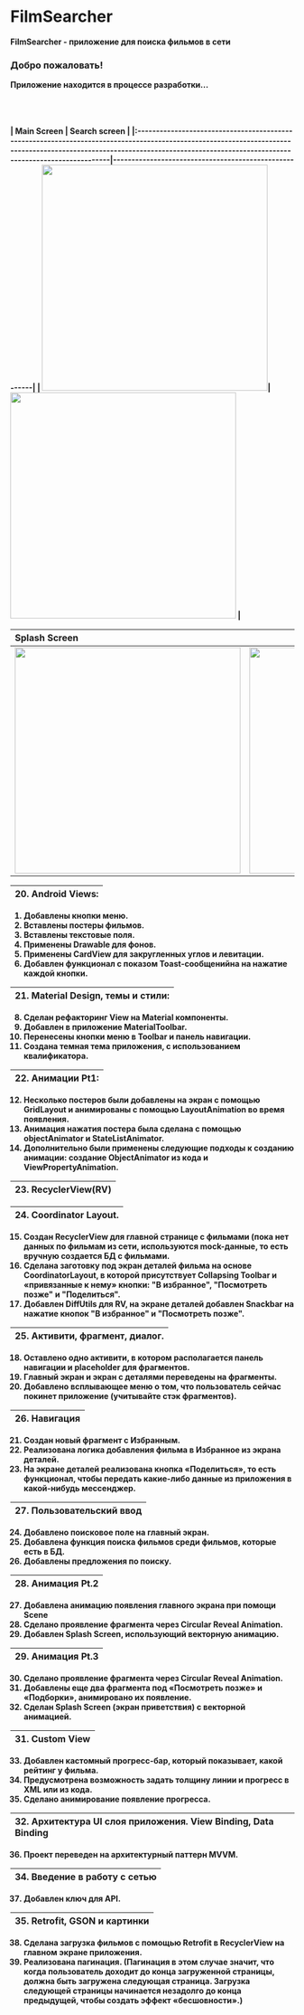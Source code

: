 <h1><b>FilmSearcher</b></h1>


<b>FilmSearcher<b> - приложение для поиска фильмов в сети

<h3>Добро пожаловать!</h3>

Приложение находится в процессе разработки...

<br><br><br>
| Main Screen                                                                                                                                                                                                                     | Search screen                                              |
|:-----------------------------------------------------------------------------------------------------------------------------------------------------------------------------------------------------------------------------|-------------------------------------------------------|
| <img src ="/./app/src/main/res/drawable/4.png" width=400>| <img src ="/./app/src/main/res/drawable/5.png" width=400> |

| Splash Screen                                                                                                                                                                                                                     | Detail screen                                              |
|:-----------------------------------------------------------------------------------------------------------------------------------------------------------------------------------------------------------------------------|-------------------------------------------------------|
| <img src ="/./app/src/main/res/drawable/0.png" width=400>| <img src ="/./app/src/main/res/drawable/1.png" width=400> |


|  20. Android Views:
|:------------------------------------------------------|
1. Добавлены кнопки меню.
2. Вставлены постеры фильмов.
3. Вставлены текстовые поля.
4. Применены Drawable для фонов.
5. Применены CardView для закругленных углов и левитации.
6. Добавлен функционал с показом Toast-сообщенийна на нажатие каждой кнопки.

| 21. Material Design, темы и стили:
|:------------------------------------------------------|
8. Сделан рефакторинг View на Material компоненты.
9. Добавлен в приложение MaterialToolbar.
10. Перенесены кнопки меню в Toolbar и панель навигации.
11. Создана темная тема приложения, с использованием квалификатора.

| 22. Анимации Pt1: 
|:------------------------------------------------------|
12. Несколько постеров были добавлены на экран с помощью GridLayout и анимированы с помощью LayoutAnimation во время появления.
13. Анимация нажатия постера была сделана с помощью objectAnimator и StateListAnimator.
14. Дополнительно были применены следующие подходы к созданию анимации: создание ObjectAnimator из кода и ViewPropertyAnimation.

| 23. RecyclerView(RV)
|:------------------------------------------------------|


| 24.  Coordinator Layout.
|:------------------------------------------------------|
15. Создан RecyclerView для главной странице с фильмами (пока нет данных по фильмам из сети, используются mock-данные, то есть вручную создается БД с фильмами.
16. Сделана заготовку под экран деталей фильма на основе CoordinatorLayout, в которой присутствует Collapsing Toolbar и «привязанные к нему» кнопки: "В избранное", "Посмотреть позже" и "Поделиться".
17. Добавлен DiffUtils для RV, на экране деталей добавлен Snackbar на нажатие кнопок "В избранное" и "Посмотреть позже".

| 25. Активити, фрагмент, диалог.
|:------------------------------------------------------|
18. Оставлено одно активити, в котором располагается панель навигации и placeholder для фрагментов.
19. Главный экран и экран с деталями переведены на фрагменты.
20. Добавлено всплывающее меню о том, что пользователь сейчас покинет приложение (учитывайте стэк фрагментов).

| 26. Навигация
|:------------------------------------------------------|
21. Создан новый фрагмент с Избранным.
22. Реализована логика добавления фильма в Избранное из экрана деталей.
23. На экране деталей реализована кнопка «Поделиться», то есть функционал, чтобы передать какие-либо данные из приложения в какой-нибудь мессенджер.

| 27. Пользовательский ввод
|:------------------------------------------------------|
24. Добавлено поисковое поле на главный экран.
25. Добавлена функция поиска фильмов среди фильмов, которые есть в БД.
26. Добавлены предложения по поиску.

| 28. Анимация Pt.2
|:------------------------------------------------------|
27. Добавлена анимацию появления главного экрана при помощи Scene
28. Сделано проявление фрагмента через Circular Reveal Animation.
29. Добавлен Splash Screen, использующий векторную анимацию.

| 29. Анимация Pt.3
|:------------------------------------------------------|
30. Сделано проявление фрагмента через Circular Reveal Animation.
31. Добавлены еще два фрагмента под «Посмотреть позже» и «Подборки», анимировано их появление.
32. Сделан Splash Screen (экран приветствия) с векторной анимацией.

| 31. Custom View
|:------------------------------------------------------|
33. Добавлен кастомный прогресс-бар, который показывает, какой рейтинг у фильма.
34. Предусмотрена возможность задать толщину линии и прогресс в XML или из кода.
35. Сделано анимирование появление прогресса. 

| 32. Архитектура UI слоя приложения. View Binding, Data Binding
|:------------------------------------------------------|
36. Проект переведен на архитектурный паттерн MVVM.

| 34. Введение в работу с сетью
|:------------------------------------------------------|
37. Добавлен ключ для API.

| 35. Retrofit, GSON и картинки
|:------------------------------------------------------|
38. Сделана загрузка фильмов с помощью Retrofit в RecyclerView на главном экране приложения.
39. Реализована пагинация. (Пагинация в этом случае значит, что когда пользователь доходит до конца загруженной страницы, должна быть загружена следующая страница. Загрузка следующей страницы начинается незадолго до конца предыдущей, чтобы создать эффект «бесшовности».)
